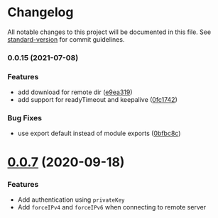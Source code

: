 # Changelog

All notable changes to this project will be documented in this file. See [standard-version](https://github.com/conventional-changelog/standard-version) for commit guidelines.

### 0.0.15 (2021-07-08)


### Features

* add download for remote dir ([e9ea319](https://github.com/maitrungduc1410/node-scp-async/commit/e9ea319cbe09b1202baa684e5077c01bac32d284))
* add support for readyTimeout and keepalive ([0fc1742](https://github.com/maitrungduc1410/node-scp-async/commit/0fc1742819776cbae6ae6623cdce4b6e2de21cb5))


### Bug Fixes

* use export default instead of module exports ([0bfbc8c](https://github.com/maitrungduc1410/node-scp-async/commit/0bfbc8c87088c9184b6c485231ea6fb7a585484e))

# [0.0.7](#) (2020-09-18)
### Features
- Add authentication using `privateKey`
- Add `forceIPv4` and `forceIPv6` when connecting to remote server